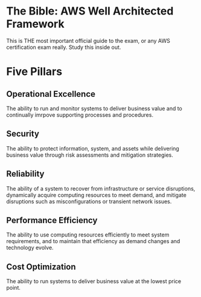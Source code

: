 # The Bible: AWS Well Architected Framework
This is THE most important official guide to the exam, or any AWS certification exam really. Study this inside out.

# Five Pillars
## Operational Excellence
The ability to run and monitor systems to deliver business value and to continually imrpove supporting processes and procedures.
## Security
The ability to protect information, system, and assets while delivering business value through risk assessments and mitigation strategies. 
## Reliability
The ability of a system to recover from infrastructure or service disruptions, dynamically acquire computing resources to meet demand, and mitigate disruptions such as misconfigurations or transient network issues.
## Performance Efficiency
The ability to use computing resources efficiently to meet system requirements, and to maintain that efficiency as demand changes and technology evolve.
## Cost Optimization
The ability to run systems to deliver business value at the lowest price point.

